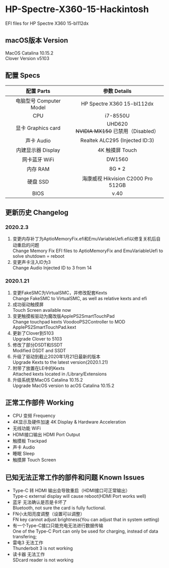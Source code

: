 # HP-Spectre-X360-15-Hackintosh
EFI files for HP Spectre X360 15-bl112dx

## macOS版本 Version
MacOS Catalina 10.15.2  
Clover Version v5103
## 配置 Specs
|配置 Parts|参数 Details
|:---:|:---:|
电脑型号 Computer Model | HP Spectre X360 15-bl112dx
CPU | i7-8550U
显卡 Graphics card | UHD620<br>~~NVIDIA MX150~~ 已禁用（Disabled）
声卡 Audio | Realtek ALC295 (Injected ID:3)
内建显示器 Display | 4K 触摸屏 Touch
网卡蓝牙 WiFi | DW1560
内存 RAM | 8G * 2
硬盘 SSD | 海康威视 Hikvision C2000 Pro 512GB
BIOS | v.40

## 更新历史 Changelog
### 2020.2.3  
1. 变更内存补丁为AptioMemoryFix.efi和EmuVariableUefi.efi以修复关机后自动重启的问题<br>Change Memory Fix EFI files to AptioMemoryFix and EmuVariableUefi to solve shutdown = reboot
2. 变更声卡注入ID为3<br>Change Audio Injected ID to 3 from 14  
### 2020.1.21
1. 变更FakeSMC为VirtualSMC，并修改配套Kexts<br>Change FakeSMC to VirtualSMC, as well as relative kexts and efi
2. 成功驱动触摸屏<br>Touch Screen available now
3. 变更触摸板驱动为魔改版ApplePS2SmartTouchPad<br>Change touchpad kexts VoodooPS2Controller to MOD ApplePS2SmartTouchPad.kext
4. 更新了Clover到5103<br>Upgrade Clover to 5103
5. 修改了部分DSDT和SSDT<br>Modified DSDT and SSDT
6. 升级了驱动到截止2020年1月21日最新的版本<br>Upgrade Kexts to the latest version(2020.1.21)
7. 附带了放置在LE中的Kexts<br>Attached kexts located in /Library/Extensions
8. 升级系统至MacOS Catalina 10.15.2<br>Upgrade MacOS version to acOS Catalina 10.15.2

## 正常工作部件 Working
* CPU 变频 Frequency   
* 4K显示及硬件加速 4K Display & Hardware Acceleration   
* 无线功能 WiFi  
* HDMI接口输出 HDMI Port Output  
* 触摸板 Trackpad  
* 声卡 Audio  
* 睡眠 Sleep 
* 触摸屏 Touch Screen

## 已知无法正常工作的部件和问题 Known Issues
* Type-C 转 HDMI 输出会导致重启（HDMI接口可正常输出）<br>Type-c external display will cause reboot(HDMI Port works well)
* 蓝牙 无法确认是否是卡坏了<br>Bluetooth, not sure the card is fully fuctional.
* FN小太阳亮度调整（设置可以调整）<br>FN key cannot adjust brightness(You can adjust that in system setting)
* 有一个Type-C接口只能充电无法进行数据传输<br>One of the Type-C Port can only be used for charging, instead of data transfering;
* 雷电3 无法工作<br>Thunderbolt 3 is not working
* 读卡器 无法工作<br>SDcard reader is not working
